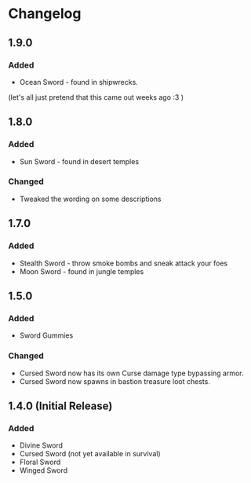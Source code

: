 # Changelog

## 1.9.0

### Added

- Ocean Sword - found in shipwrecks. 

(let's all just pretend that this came out weeks ago :3 )

## 1.8.0

### Added

- Sun Sword - found in desert temples

### Changed

- Tweaked the wording on some descriptions

## 1.7.0

### Added

- Stealth Sword - throw smoke bombs and sneak attack your foes
- Moon Sword - found in jungle temples

## 1.5.0

### Added

- Sword Gummies

### Changed

- Cursed Sword now has its own Curse damage type bypassing armor.
- Cursed Sword now spawns in bastion treasure loot chests.

## 1.4.0 (Initial Release)

### Added 

- Divine Sword
- Cursed Sword (not yet available in survival)
- Floral Sword
- Winged Sword
